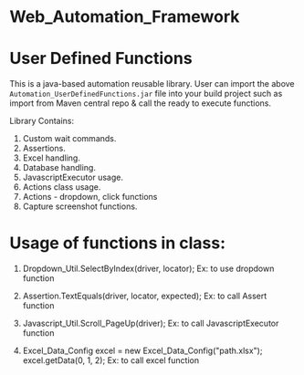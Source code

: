 # Web_Automation_Framework
# User Defined Functions

This is a java-based automation reusable library. User can import the above 
`Automation_UserDefinedFunctions.jar` file into your build project such as import from Maven 
central repo & call the ready to execute functions. 


Library Contains:
1. Custom wait commands.
2. Assertions.
3. Excel handling.
4. Database handling.
5. JavascriptExecutor usage.
6. Actions class usage.
7. Actions - dropdown, click functions
8. Capture screenshot functions.


# Usage of functions in class:

1. Dropdown_Util.SelectByIndex(driver, locator);
Ex: to use dropdown function

2. Assertion.TextEquals(driver, locator, expected);
Ex: to call Assert function

3. Javascript_Util.Scroll_PageUp(driver);
Ex: to call JavascriptExecutor function

4. Excel_Data_Config excel = new Excel_Data_Config("path.xlsx");
   excel.getData(0, 1, 2);
Ex: to call excel function
